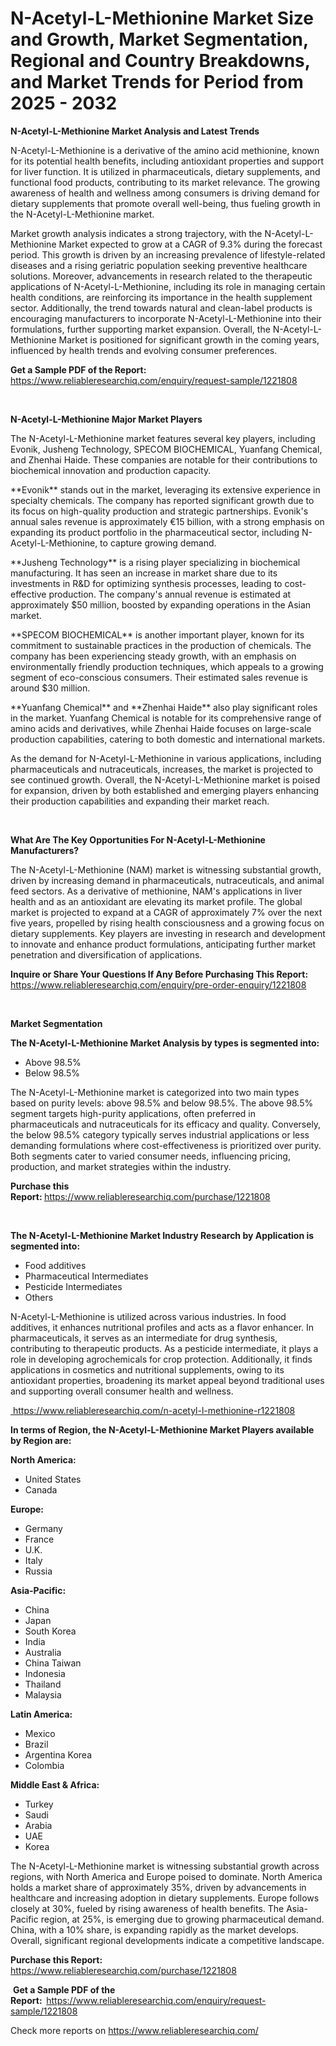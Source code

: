 <p><h1>N-Acetyl-L-Methionine Market Size and Growth, Market Segmentation, Regional and Country Breakdowns, and Market Trends for Period from 2025 -  2032</h1></p><p><strong>N-Acetyl-L-Methionine Market Analysis and Latest Trends</strong></p>
<p><p>N-Acetyl-L-Methionine is a derivative of the amino acid methionine, known for its potential health benefits, including antioxidant properties and support for liver function. It is utilized in pharmaceuticals, dietary supplements, and functional food products, contributing to its market relevance. The growing awareness of health and wellness among consumers is driving demand for dietary supplements that promote overall well-being, thus fueling growth in the N-Acetyl-L-Methionine market.</p><p>Market growth analysis indicates a strong trajectory, with the N-Acetyl-L-Methionine Market expected to grow at a CAGR of 9.3% during the forecast period. This growth is driven by an increasing prevalence of lifestyle-related diseases and a rising geriatric population seeking preventive healthcare solutions. Moreover, advancements in research related to the therapeutic applications of N-Acetyl-L-Methionine, including its role in managing certain health conditions, are reinforcing its importance in the health supplement sector. Additionally, the trend towards natural and clean-label products is encouraging manufacturers to incorporate N-Acetyl-L-Methionine into their formulations, further supporting market expansion. Overall, the N-Acetyl-L-Methionine Market is positioned for significant growth in the coming years, influenced by health trends and evolving consumer preferences.</p></p>
<p><strong>Get a Sample PDF of the Report:&nbsp;</strong> <a href="https://www.reliableresearchiq.com/enquiry/request-sample/1221808?utm_campaign=1877&utm_medium=2&utm_source=Github&utm_content=ia&utm_term=02022025&utm_id=n-acetyl-l-methionine">https://www.reliableresearchiq.com/enquiry/request-sample/1221808</a></p>
<p>&nbsp;</p>
<p><strong>N-Acetyl-L-Methionine Major Market Players</strong></p>
<p><p>The N-Acetyl-L-Methionine market features several key players, including Evonik, Jusheng Technology, SPECOM BIOCHEMICAL, Yuanfang Chemical, and Zhenhai Haide. These companies are notable for their contributions to biochemical innovation and production capacity.</p><p>**Evonik** stands out in the market, leveraging its extensive experience in specialty chemicals. The company has reported significant growth due to its focus on high-quality production and strategic partnerships. Evonik's annual sales revenue is approximately €15 billion, with a strong emphasis on expanding its product portfolio in the pharmaceutical sector, including N-Acetyl-L-Methionine, to capture growing demand.</p><p>**Jusheng Technology** is a rising player specializing in biochemical manufacturing. It has seen an increase in market share due to its investments in R&D for optimizing synthesis processes, leading to cost-effective production. The company's annual revenue is estimated at approximately $50 million, boosted by expanding operations in the Asian market.</p><p>**SPECOM BIOCHEMICAL** is another important player, known for its commitment to sustainable practices in the production of chemicals. The company has been experiencing steady growth, with an emphasis on environmentally friendly production techniques, which appeals to a growing segment of eco-conscious consumers. Their estimated sales revenue is around $30 million.</p><p>**Yuanfang Chemical** and **Zhenhai Haide** also play significant roles in the market. Yuanfang Chemical is notable for its comprehensive range of amino acids and derivatives, while Zhenhai Haide focuses on large-scale production capabilities, catering to both domestic and international markets.</p><p>As the demand for N-Acetyl-L-Methionine in various applications, including pharmaceuticals and nutraceuticals, increases, the market is projected to see continued growth. Overall, the N-Acetyl-L-Methionine market is poised for expansion, driven by both established and emerging players enhancing their production capabilities and expanding their market reach.</p></p>
<p>&nbsp;</p>
<p><strong>What Are The Key Opportunities For N-Acetyl-L-Methionine Manufacturers?</strong></p>
<p><p>The N-Acetyl-L-Methionine (NAM) market is witnessing substantial growth, driven by increasing demand in pharmaceuticals, nutraceuticals, and animal feed sectors. As a derivative of methionine, NAM's applications in liver health and as an antioxidant are elevating its market profile. The global market is projected to expand at a CAGR of approximately 7% over the next five years, propelled by rising health consciousness and a growing focus on dietary supplements. Key players are investing in research and development to innovate and enhance product formulations, anticipating further market penetration and diversification of applications.</p></p>
<p><strong>Inquire or Share Your Questions If Any Before Purchasing This Report:</strong> <a href="https://www.reliableresearchiq.com/enquiry/pre-order-enquiry/1221808?utm_campaign=1877&utm_medium=2&utm_source=Github&utm_content=ia&utm_term=02022025&utm_id=n-acetyl-l-methionine">https://www.reliableresearchiq.com/enquiry/pre-order-enquiry/1221808</a></p>
<p>&nbsp;</p>
<p><strong>Market Segmentation</strong></p>
<p><strong>The N-Acetyl-L-Methionine Market Analysis by types is segmented into:</strong></p>
<p><ul><li>Above 98.5%</li><li>Below 98.5%</li></ul></p>
<p><p>The N-Acetyl-L-Methionine market is categorized into two main types based on purity levels: above 98.5% and below 98.5%. The above 98.5% segment targets high-purity applications, often preferred in pharmaceuticals and nutraceuticals for its efficacy and quality. Conversely, the below 98.5% category typically serves industrial applications or less demanding formulations where cost-effectiveness is prioritized over purity. Both segments cater to varied consumer needs, influencing pricing, production, and market strategies within the industry.</p></p>
<p><strong>Purchase this Report:&nbsp;</strong><a href="https://www.reliableresearchiq.com/purchase/1221808?utm_campaign=1877&utm_medium=2&utm_source=Github&utm_content=ia&utm_term=02022025&utm_id=n-acetyl-l-methionine">https://www.reliableresearchiq.com/purchase/1221808</a></p>
<p>&nbsp;</p>
<p><strong>The N-Acetyl-L-Methionine Market Industry Research by Application is segmented into:</strong></p>
<p><ul><li>Food additives</li><li>Pharmaceutical Intermediates</li><li>Pesticide Intermediates</li><li>Others</li></ul></p>
<p><p>N-Acetyl-L-Methionine is utilized across various industries. In food additives, it enhances nutritional profiles and acts as a flavor enhancer. In pharmaceuticals, it serves as an intermediate for drug synthesis, contributing to therapeutic products. As a pesticide intermediate, it plays a role in developing agrochemicals for crop protection. Additionally, it finds applications in cosmetics and nutritional supplements, owing to its antioxidant properties, broadening its market appeal beyond traditional uses and supporting overall consumer health and wellness.</p></p>
<p><a href="https://www.reliableresearchiq.com/n-acetyl-l-methionine-r1221808?utm_campaign=1877&utm_medium=2&utm_source=Github&utm_content=ia&utm_term=02022025&utm_id=n-acetyl-l-methionine">&nbsp;https://www.reliableresearchiq.com/n-acetyl-l-methionine-r1221808</a></p>
<p><strong>In terms of Region, the N-Acetyl-L-Methionine Market Players available by Region are:</strong></p>
<p>
    <p> <strong> North America: </strong>
        <ul>
            <li>United States</li>
            <li>Canada</li>
        </ul>
        </p> 
    <p> <strong> Europe: </strong>
        <ul>
            <li>Germany</li>
            <li>France</li>
            <li>U.K.</li>
            <li>Italy</li>
            <li>Russia</li>
        </ul>
        </p> 
    <p> <strong> Asia-Pacific: </strong>
        <ul>
            <li>China</li>
            <li>Japan</li>
            <li>South Korea</li>
            <li>India</li>
            <li>Australia</li>
            <li>China Taiwan</li>
            <li>Indonesia</li>
            <li>Thailand</li>
            <li>Malaysia</li>
        </ul>
        </p> 
    <p> <strong> Latin America: </strong>
        <ul>
            <li>Mexico</li>
            <li>Brazil</li>
            <li>Argentina Korea</li>
            <li>Colombia</li>
        </ul>
        </p> 
    <p> <strong> Middle East & Africa: </strong>
        <ul>
            <li>Turkey</li>
            <li>Saudi</li>
            <li>Arabia</li>
            <li>UAE</li>
            <li>Korea</li>
        </ul>
    </p>
    </p>
<p><p>The N-Acetyl-L-Methionine market is witnessing substantial growth across regions, with North America and Europe poised to dominate. North America holds a market share of approximately 35%, driven by advancements in healthcare and increasing adoption in dietary supplements. Europe follows closely at 30%, fueled by rising awareness of health benefits. The Asia-Pacific region, at 25%, is emerging due to growing pharmaceutical demand. China, with a 10% share, is expanding rapidly as the market develops. Overall, significant regional developments indicate a competitive landscape.</p></p>
<p><strong>Purchase this Report: </strong><a href="https://www.reliableresearchiq.com/purchase/1221808?utm_campaign=1877&utm_medium=2&utm_source=Github&utm_content=ia&utm_term=02022025&utm_id=n-acetyl-l-methionine">https://www.reliableresearchiq.com/purchase/1221808</a></p>
<p>&nbsp;<strong>Get a Sample PDF of the Report:&nbsp;&nbsp;</strong><a href="https://www.reliableresearchiq.com/enquiry/request-sample/1221808?utm_campaign=1877&utm_medium=2&utm_source=Github&utm_content=ia&utm_term=02022025&utm_id=n-acetyl-l-methionine">https://www.reliableresearchiq.com/enquiry/request-sample/1221808</a></p>
<p><strong></strong></p>
<p>Check more reports on <a href="https://www.reliableresearchiq.com/?utm_campaign=1877&utm_medium=2&utm_source=Github&utm_content=ia&utm_term=02022025&utm_id=n-acetyl-l-methionine">https://www.reliableresearchiq.com/</a></p>